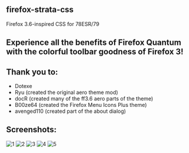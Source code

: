 ## firefox-strata-css
Firefox 3.6-inspired CSS for 78ESR/79
## Experience all the benefits of Firefox Quantum with the colorful toolbar goodness of Firefox 3!

## Thank you to:

- Dotexe
- Ryu (created the original aero theme mod)
- docR (created many of the ff3.6 aero parts of the theme)
- B00ze64 (created the Firefox Menu Icons Plus theme)
- avenged110 (created part of the about dialog)

## Screenshots:
![1](https://github.com/dotexe1337/firefox-aero-css/assets/68521531/42a80437-2766-4c12-b402-e99c1684f78b)
![2](https://github.com/dotexe1337/firefox-aero-css/assets/68521531/f8c68425-4499-4200-8181-97107892f562)
![3](https://github.com/dotexe1337/firefox-aero-css/assets/68521531/76d38519-5e93-4f80-aa25-b04cc7f8dbc9)
![4](https://github.com/dotexe1337/firefox-aero-css/assets/68521531/729f839a-8af9-4802-9f97-acc381325cb4)
![5](https://github.com/dotexe1337/firefox-aero-css/assets/68521531/b8f6302c-f586-4c22-9801-8c3579887d6b)
